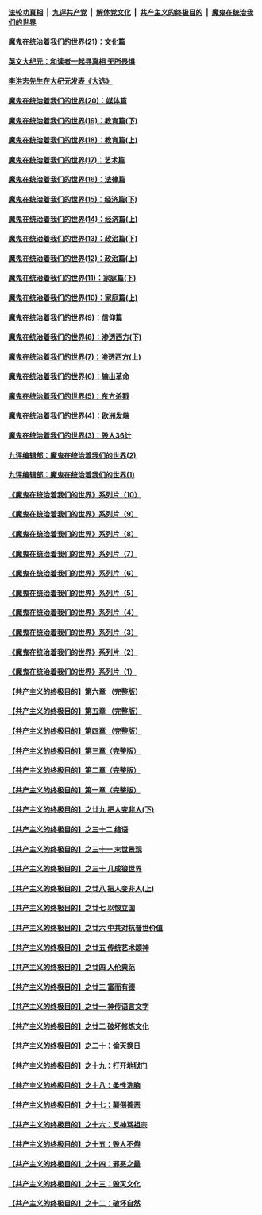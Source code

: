 

####  [法轮功真相](../../../../basic/blob/master/README.md?t=01231131) &nbsp;|&nbsp; [九评共产党](../../../../9ping.md/blob/master/README.md?t=01231131) &nbsp;|&nbsp; [解体党文化](../../../../jtdwh.md/blob/master/README.md?t=01231131)  &nbsp;|&nbsp; [共产主义的终极目的](../../../../gczydzjmd.md/blob/master/README.md?t=01231131) &nbsp;|&nbsp; [魔鬼在统治我们的世界](../../../../mgztzwmdsj.md/blob/master/README.md?t=01231131) 

#### [魔鬼在统治着我们的世界(21)：文化篇](../pages/nsc422/n10597706.md?t=01231131) 

#### [英文大纪元：和读者一起寻真相 无所畏惧](../pages/nsc422/n12542027.md?t=01231131) 

#### [李洪志先生在大纪元发表《大选》](../pages/nsc422/n12534746.md?t=01231131) 

#### [魔鬼在统治着我们的世界(20)：媒体篇](../pages/nsc422/n10586579.md?t=01231131) 

#### [魔鬼在统治着我们的世界(19)：教育篇(下)](../pages/nsc422/n10564808.md?t=01231131) 

#### [魔鬼在统治着我们的世界(18)：教育篇(上)](../pages/nsc422/n10526970.md?t=01231131) 

#### [魔鬼在统治着我们的世界(17)：艺术篇](../pages/nsc422/n10499093.md?t=01231131) 

#### [魔鬼在统治着我们的世界(16)：法律篇](../pages/nsc422/n10485969.md?t=01231131) 

#### [魔鬼在统治着我们的世界(15)：经济篇(下)](../pages/nsc422/n10469975.md?t=01231131) 

#### [魔鬼在统治着我们的世界(14)：经济篇(上)](../pages/nsc422/n10457370.md?t=01231131) 

#### [魔鬼在统治着我们的世界(13)：政治篇(下)](../pages/nsc422/n10448270.md?t=01231131) 

#### [魔鬼在统治着我们的世界(12)：政治篇(上)](../pages/nsc422/n10444576.md?t=01231131) 

#### [魔鬼在统治着我们的世界(11)：家庭篇(下)](../pages/nsc422/n10440961.md?t=01231131) 

#### [魔鬼在统治着我们的世界(10)：家庭篇(上)](../pages/nsc422/n10435448.md?t=01231131) 

#### [魔鬼在统治着我们的世界(9)：信仰篇](../pages/nsc422/n10432159.md?t=01231131) 

#### [魔鬼在统治着我们的世界(8)：渗透西方(下)](../pages/nsc422/n10429603.md?t=01231131) 

#### [魔鬼在统治着我们的世界(7)：渗透西方(上)](../pages/nsc422/n10426013.md?t=01231131) 

#### [魔鬼在统治着我们的世界(6)：输出革命](../pages/nsc422/n10421536.md?t=01231131) 

#### [魔鬼在统治着我们的世界(5)：东方杀戮](../pages/nsc422/n10417707.md?t=01231131) 

#### [魔鬼在统治着我们的世界(4)：欧洲发端](../pages/nsc422/n10414890.md?t=01231131) 

#### [魔鬼在统治着我们的世界(3)：毁人36计](../pages/nsc422/n10411583.md?t=01231131) 

#### [九评编辑部：魔鬼在统治着我们的世界(2)](../pages/nsc422/n10410036.md?t=01231131) 

#### [九评编辑部：魔鬼在统治着我们的世界(1)](../pages/nsc422/n10406825.md?t=01231131) 

#### [《魔鬼在统治着我们的世界》系列片（10）](../pages/nsc422/n12292670.md?t=01231131) 

#### [《魔鬼在统治着我们的世界》系列片（9）](../pages/nsc422/n12290859.md?t=01231131) 

#### [《魔鬼在统治着我们的世界》系列片（8）](../pages/nsc422/n12287445.md?t=01231131) 

#### [《魔鬼在统治着我们的世界》系列片（7）](../pages/nsc422/n12283425.md?t=01231131) 

#### [《魔鬼在统治着我们的世界》系列片（6）](../pages/nsc422/n12282314.md?t=01231131) 

#### [《魔鬼在统治着我们的世界》系列片（5）](../pages/nsc422/n12281419.md?t=01231131) 

#### [《魔鬼在统治着我们的世界》系列片（4）](../pages/nsc422/n12274024.md?t=01231131) 

#### [《魔鬼在统治着我们的世界》系列片（3）](../pages/nsc422/n12271322.md?t=01231131) 

#### [《魔鬼在统治着我们的世界》系列片（2）](../pages/nsc422/n12269049.md?t=01231131) 

#### [《魔鬼在统治着我们的世界》系列片（1）](../pages/nsc422/n12267575.md?t=01231131) 

#### [【共产主义的终极目的】第六章 （完整版）](../pages/nsc422/n11428913.md?t=01231131) 

#### [【共产主义的终极目的】第五章 （完整版）](../pages/nsc422/n11428912.md?t=01231131) 

#### [【共产主义的终极目的】第四章 （完整版）](../pages/nsc422/n11428907.md?t=01231131) 

#### [【共产主义的终极目的】第三章（完整版）](../pages/nsc422/n11428848.md?t=01231131) 

#### [【共产主义的终极目的】第二章（完整版）](../pages/nsc422/n11428831.md?t=01231131) 

#### [【共产主义的终极目的】第一章（完整版）](../pages/nsc422/n11417651.md?t=01231131) 

#### [【共产主义的终极目的】之廿九 把人变非人(下)](../pages/nsc422/n11344140.md?t=01231131) 

#### [【共产主义的终极目的】之三十二 结语](../pages/nsc422/n11360535.md?t=01231131) 

#### [【共产主义的终极目的】之三十一 末世景观](../pages/nsc422/n11351129.md?t=01231131) 

#### [【共产主义的终极目的】之三十 几成狼世界](../pages/nsc422/n11348280.md?t=01231131) 

#### [【共产主义的终极目的】之廿八 把人变非人(上)](../pages/nsc422/n11340492.md?t=01231131) 

#### [【共产主义的终极目的】之廿七 以恨立国](../pages/nsc422/n11336944.md?t=01231131) 

#### [【共产主义的终极目的】之廿六 中共对抗普世价值](../pages/nsc422/n11324785.md?t=01231131) 

#### [【共产主义的终极目的】之廿五 传统艺术颂神](../pages/nsc422/n11296396.md?t=01231131) 

#### [【共产主义的终极目的】之廿四 人伦典范](../pages/nsc422/n11296397.md?t=01231131) 

#### [【共产主义的终极目的】之廿三 富而有德](../pages/nsc422/n11283598.md?t=01231131) 

#### [【共产主义的终极目的】之廿一 神传语言文字](../pages/nsc422/n11263265.md?t=01231131) 

#### [【共产主义的终极目的】之廿二 破坏修炼文化](../pages/nsc422/n11245728.md?t=01231131) 

#### [【共产主义的终极目的】之二十：偷天换日](../pages/nsc422/n11238846.md?t=01231131) 

#### [【共产主义的终极目的】之十九：打开地狱门](../pages/nsc422/n11206376.md?t=01231131) 

#### [【共产主义的终极目的】之十八：柔性洗脑](../pages/nsc422/n11199994.md?t=01231131) 

#### [【共产主义的终极目的】之十七：颠倒善恶](../pages/nsc422/n11179782.md?t=01231131) 

#### [【共产主义的终极目的】之十六：反神骂祖宗](../pages/nsc422/n11166798.md?t=01231131) 

#### [【共产主义的终极目的】之十五：毁人不倦](../pages/nsc422/n11166792.md?t=01231131) 

#### [【共产主义的终极目的】之十四：邪恶之最](../pages/nsc422/n11150249.md?t=01231131) 

#### [【共产主义的终极目的】之十三：毁灭文化](../pages/nsc422/n11135227.md?t=01231131) 

#### [【共产主义的终极目的】之十二：破坏自然](../pages/nsc422/n11135214.md?t=01231131) 

